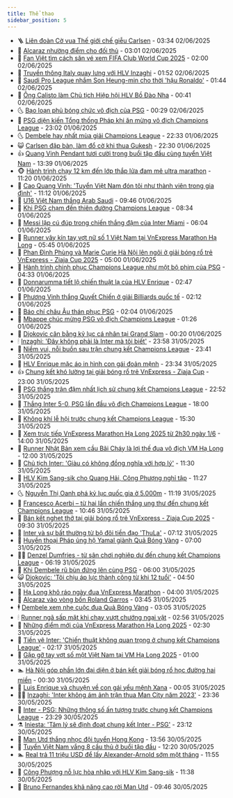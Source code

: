 ```yaml
---
title: Thể thao
sidebar_position: 5
---
```


<!-- vnexpress-the-thao:START -->
- 🪜 [Liên đoàn Cờ vua Thế giới chế giễu Carlsen](https://vnexpress.net/lien-doan-co-vua-the-gioi-che-gieu-carlsen-4893256.html) - 03:34 02/06/2025
- 🦩 [Alcaraz nhường điểm cho đối thủ](https://vnexpress.net/alcaraz-nhuong-diem-cho-doi-thu-4893309.html) - 03:01 02/06/2025
- 🧰 [Fan Việt tìm cách săn vé xem FIFA Club World Cup 2025](https://vnexpress.net/fan-viet-tim-cach-san-ve-xem-fifa-club-world-cup-2025-4893241.html) - 02:00 02/06/2025
- 🤗 [Truyền thông Italy quay lưng với HLV Inzaghi](https://vnexpress.net/truyen-thong-italy-quay-lung-voi-hlv-inzaghi-4893255.html) - 01:52 02/06/2025
- 🥳 [Saudi Pro League nhắm Son Heung-min cho thời &#39;hậu Ronaldo&#39;](https://vnexpress.net/saudi-pro-league-nham-son-heung-min-cho-thoi-hau-ronaldo-4893230.html) - 01:44 02/06/2025
- 🦣 [Ông Calisto làm Chủ tịch Hiệp hội HLV Bồ Đào Nha](https://vnexpress.net/ong-calisto-lam-chu-tich-hiep-hoi-hlv-bo-dao-nha-4893212.html) - 00:41 02/06/2025
- 🌜 [Bạo loạn phủ bóng chức vô địch của PSG](https://vnexpress.net/bao-loan-phu-bong-chuc-vo-dich-cua-psg-4893211.html) - 00:29 02/06/2025
- 🫶 [PSG diện kiến Tổng thống Pháp khi ăn mừng vô địch Champions League](https://vnexpress.net/psg-dien-kien-tong-thong-phap-khi-an-mung-vo-dich-champions-league-4893205.html) - 23:02 01/06/2025
- 🌜 [Dembele hay nhất mùa giải Champions League](https://vnexpress.net/dembele-hay-nhat-mua-giai-champions-league-4893198.html) - 22:33 01/06/2025
- 😺 [Carlsen đập bàn, làm đổ cờ khi thua Gukesh](https://vnexpress.net/carlsen-dap-ban-lam-do-co-khi-thua-gukesh-4893203.html) - 22:30 01/06/2025
- 👍 [Quang Vinh Pendant tươi cười trong buổi tập đầu cùng tuyển Việt Nam](https://vnexpress.net/quang-vinh-pendant-tuoi-cuoi-trong-buoi-tap-dau-cung-tuyen-viet-nam-4892878.html) - 13:39 01/06/2025
- 🐵 [Hành trình chạy 12 km đến lớp thắp lửa đam mê ultra marathon](https://vnexpress.net/hanh-trinh-chay-12-km-den-lop-thap-lua-dam-me-ultra-marathon-4892812.html) - 11:20 01/06/2025
- 💫 [Cao Quang Vinh: &#39;Tuyển Việt Nam đón tôi như thành viên trong gia đình&#39;](https://vnexpress.net/cao-quang-vinh-tuyen-viet-nam-don-toi-nhu-thanh-vien-trong-gia-dinh-4893156.html) - 11:12 01/06/2025
- 🦆 [U16 Việt Nam thắng Arab Saudi](https://vnexpress.net/u16-viet-nam-thang-arab-saudi-4893149.html) - 09:46 01/06/2025
- 🙉 [Khi PSG chạm đến thiên đường Champions League](https://vnexpress.net/khi-psg-cham-den-thien-duong-champions-league-4893120.html) - 08:34 01/06/2025
- 📝 [Messi lập cú đúp trong chiến thắng đậm của Inter Miami](https://vnexpress.net/messi-lap-cu-dup-trong-chien-thang-dam-cua-inter-miami-4893084.html) - 06:04 01/06/2025
- 💯 [Runner vây kín tay vợt nữ số 1 Việt Nam tại VnExpress Marathon Hạ Long](https://vnexpress.net/runner-vay-kin-tay-vot-nu-so-1-viet-nam-tai-vnexpress-marathon-ha-long-4893089.html) - 05:45 01/06/2025
- 🌈 [Phan Đình Phùng và Marie Curie Hà Nội lên ngôi ở giải bóng rổ trẻ VnExpress - Ziaja Cup 2025](https://vnexpress.net/phan-dinh-phung-va-marie-curie-ha-noi-len-ngoi-o-giai-bong-ro-tre-vnexpress-ziaja-cup-2025-4893081.html) - 05:00 01/06/2025
- 🦩 [Hành trình chinh phục Champions League như một bộ phim của PSG](https://vnexpress.net/hanh-trinh-chinh-phuc-champions-league-nhu-mot-bo-phim-cua-psg-4893043.html) - 04:33 01/06/2025
- 🐲 [Donnarumma tiết lộ chiến thuật lạ của HLV Enrique](https://vnexpress.net/donnarumma-tiet-lo-chien-thuat-la-cua-hlv-enrique-4893037.html) - 02:47 01/06/2025
- 🌁 [Phương Vinh thắng Quyết Chiến ở giải Billiards quốc tế](https://vnexpress.net/phuong-vinh-thang-quyet-chien-o-giai-billiards-quoc-te-4893025.html) - 02:12 01/06/2025
- 💯 [Báo chí châu Âu thán phục PSG](https://vnexpress.net/bao-chi-chau-au-than-phuc-psg-4893026.html) - 02:04 01/06/2025
- 🌝 [Mbappe chúc mừng PSG vô địch Champions League](https://vnexpress.net/mbappe-chuc-mung-psg-vo-dich-champions-league-4893019.html) - 01:26 01/06/2025
- 🤖 [Djokovic cân bằng kỷ lục cá nhân tại Grand Slam](https://vnexpress.net/djokovic-can-bang-ky-luc-ca-nhan-tai-grand-slam-4893006.html) - 00:20 01/06/2025
- 🕯 [Inzaghi: &#39;Đây không phải là Inter mà tôi biết&#39;](https://vnexpress.net/inzaghi-day-khong-phai-la-inter-ma-toi-biet-4893002.html) - 23:58 31/05/2025
- 🧰 [Niềm vui, nỗi buồn sau trận chung kết Champions League](https://vnexpress.net/niem-vui-noi-buon-sau-tran-chung-ket-champions-league-4892994.html) - 23:41 31/05/2025
- 🥳 [HLV Enrique mặc áo in hình con gái đoản mệnh](https://vnexpress.net/hlv-enrique-mac-ao-in-hinh-con-gai-doan-menh-4892998.html) - 23:34 31/05/2025
- 👍 [Chung kết khó lường tại giải bóng rổ trẻ VnExpress - Ziaja Cup](https://vnexpress.net/chung-ket-kho-luong-tai-giai-bong-ro-tre-vnexpress-ziaja-cup-4892982.html) - 23:00 31/05/2025
- 💪 [PSG thắng trận đậm nhất lịch sử chung kết Champions League](https://vnexpress.net/psg-thang-tran-dam-nhat-lich-su-chung-ket-champions-league-4892992.html) - 22:52 31/05/2025
- 👹 [Thắng Inter 5-0, PSG lần đầu vô địch Champions League](https://vnexpress.net/truc-tiep-tran-psg-vs-inter-o-chung-ket-champions-league-2025-4892934-tong-thuat.html) - 18:00 31/05/2025
- 🧰 [Không khí lễ hội trước chung kết Champions League](https://vnexpress.net/khong-khi-le-hoi-truoc-chung-ket-champions-league-4892818.html) - 15:30 31/05/2025
- 🚀 [Xem trực tiếp VnExpress Marathon Hạ Long 2025 từ 2h30 ngày 1/6](https://vnexpress.net/xem-truc-tiep-vnexpress-marathon-ha-long-2025-tu-2h30-ngay-1-6-4892897.html) - 14:00 31/05/2025
- 🎃 [Runner Nhật Bản xem cầu Bãi Cháy là lợi thế đua vô địch VM Hạ Long](https://vnexpress.net/runner-nhat-ban-xem-cau-bai-chay-la-loi-the-dua-vo-dich-vm-ha-long-4892888.html) - 12:00 31/05/2025
- 🧰 [Chủ tịch Inter: &#39;Giàu có không đồng nghĩa với hợp lý&#39;](https://vnexpress.net/chu-tich-inter-giau-co-khong-dong-nghia-voi-hop-ly-4892728.html) - 11:30 31/05/2025
- 👀 [HLV Kim Sang-sik cho Quang Hải, Công Phượng nghỉ tập](https://vnexpress.net/hlv-kim-sang-sik-cho-quang-hai-cong-phuong-nghi-tap-4892916.html) - 11:27 31/05/2025
- 🌜 [Nguyễn Thị Oanh phá kỷ lục quốc gia ở 5.000m](https://vnexpress.net/nguyen-thi-oanh-pha-ky-luc-quoc-gia-o-5-000m-4891010.html) - 11:19 31/05/2025
- 🫶 [Francesco Acerbi – từ hai lần chiến thắng ung thư đến chung kết Champions League](https://vnexpress.net/francesco-acerbi-tu-hai-lan-chien-thang-ung-thu-den-chung-ket-champions-league-4892884.html) - 10:46 31/05/2025
- 🦄 [Bán kết nghẹt thở tại giải bóng rổ trẻ VnExpress - Ziaja Cup 2025](https://vnexpress.net/ban-ket-nghet-tho-tai-giai-bong-ro-tre-vnexpress-ziaja-cup-2025-4892871.html) - 09:30 31/05/2025
- 🥳 [Inter và sự bất thường từ bộ đôi tiền đạo &#39;ThuLa&#39;](https://vnexpress.net/inter-va-su-bat-thuong-tu-bo-doi-tien-dao-thula-4892715.html) - 07:12 31/05/2025
- 🐲 [Huyền thoại Pháp ủng hộ Yamal giành Quả Bóng Vàng](https://vnexpress.net/huyen-thoai-phap-ung-ho-yamal-gianh-qua-bong-vang-4892538.html) - 07:00 31/05/2025
- 🧑‍🏫 [Denzel Dumfries - từ sân chơi nghiệp dư đến chung kết Champions League](https://vnexpress.net/denzel-dumfries-tu-san-choi-nghiep-du-den-chung-ket-champions-league-4892700.html) - 06:19 31/05/2025
- 🤔 [Khi Dembele rũ bùn đứng lên cùng PSG](https://vnexpress.net/khi-dembele-ru-bun-dung-len-cung-psg-4892795.html) - 06:00 31/05/2025
- 😺 [Djokovic: &#39;Tôi chịu áp lực thành công từ khi 12 tuổi&#39;](https://vnexpress.net/djokovic-toi-chiu-ap-luc-thanh-cong-tu-khi-12-tuoi-4892778.html) - 04:50 31/05/2025
- 💪 [Hạ Long khô ráo ngày đua VnExpress Marathon](https://vnexpress.net/ha-long-kho-rao-ngay-dua-vnexpress-marathon-4891914.html) - 04:00 31/05/2025
- 💼 [Alcaraz vào vòng bốn Roland Garros](https://vnexpress.net/alcaraz-vao-vong-bon-roland-garros-4892739.html) - 03:45 31/05/2025
- 🕴 [Dembele xem nhẹ cuộc đua Quả Bóng Vàng](https://vnexpress.net/dembele-xem-nhe-cuoc-dua-qua-bong-vang-4892683.html) - 03:05 31/05/2025
- 🕯 [Runner ngã sấp mặt khi chạy vượt chướng ngại vật](https://vnexpress.net/runner-nga-sap-mat-khi-chay-vuot-chuong-ngai-vat-4892713.html) - 02:56 31/05/2025
- 📝 [Những điểm mới của VnExpress Marathon Hạ Long 2025](https://vnexpress.net/nhung-diem-moi-cua-vnexpress-marathon-ha-long-2025-4892689.html) - 02:30 31/05/2025
- 🧐 [Tiền vệ Inter: &#39;Chiến thuật không quan trọng ở chung kết Champions League&#39;](https://vnexpress.net/tien-ve-inter-chien-thuat-khong-quan-trong-o-chung-ket-champions-league-4892662.html) - 02:17 31/05/2025
- 🙉 [Gặp gỡ tay vợt số một Việt Nam tại VM Hạ Long 2025](https://vnexpress.net/gap-go-tay-vot-so-mot-viet-nam-tai-vm-ha-long-2025-4892660.html) - 01:00 31/05/2025
- 🏊 [Hà Nội góp phần lớn đại diện ở bán kết giải bóng rổ học đường hai miền](https://vnexpress.net/ha-noi-gop-phan-lon-dai-dien-o-ban-ket-giai-bong-ro-hoc-duong-hai-mien-4892671.html) - 00:30 31/05/2025
- 🌊 [Luis Enrique và chuyện về con gái yểu mệnh Xana](https://vnexpress.net/luis-enrique-va-chuyen-ve-con-gai-yeu-menh-xana-4892664.html) - 00:05 31/05/2025
- 👨‍🏫 [Inzaghi: &#39;Inter không ám ảnh trận thua Man City năm 2023&#39;](https://vnexpress.net/inzaghi-inter-khong-am-anh-tran-thua-man-city-nam-2023-4892656.html) - 23:36 30/05/2025
- 🥷 [Inter - PSG: Những thông số ấn tượng trước chung kết Champions League](https://vnexpress.net/inter-psg-nhung-thong-so-an-tuong-truoc-chung-ket-champions-league-4892614.html) - 23:29 30/05/2025
- ⚗️ [Iniesta: &#39;Tâm lý sẽ định đoạt chung kết Inter - PSG&#39;](https://vnexpress.net/iniesta-tam-ly-se-dinh-doat-chung-ket-inter-psg-4892641.html) - 23:12 30/05/2025
- 🌮 [Man Utd thắng nhọc đội tuyển Hong Kong](https://vnexpress.net/man-utd-thang-nhoc-doi-tuyen-hong-kong-4892617.html) - 13:56 30/05/2025
- 🤩 [Tuyển Việt Nam vắng 8 cầu thủ ở buổi tập đầu](https://vnexpress.net/tuyen-viet-nam-vang-8-cau-thu-o-buoi-tap-dau-4892564.html) - 12:20 30/05/2025
- 🏊 [Real trả 11 triệu USD để lấy Alexander-Arnold sớm một tháng](https://vnexpress.net/real-tra-11-trieu-usd-de-lay-alexander-arnold-som-mot-thang-4892601.html) - 11:55 30/05/2025
- 🐎 [Công Phượng nỗ lực hòa nhập với HLV Kim Sang-sik](https://vnexpress.net/cong-phuong-no-luc-hoa-nhap-voi-hlv-kim-sang-sik-4892544.html) - 11:38 30/05/2025
- 💫 [Bruno Fernandes khả năng cao rời Man Utd](https://vnexpress.net/bruno-fernandes-kha-nang-cao-roi-man-utd-4892555.html) - 09:46 30/05/2025<!-- vnexpress-the-thao:END -->
